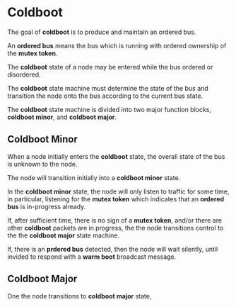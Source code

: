
# **Coldboot**

The goal of **coldboot** is to produce and maintain an ordered bus. 

An **ordered bus** means the bus which is running with ordered ownership of the **mutex token**.  

The **coldboot** state of a node may be entered while the bus ordered or disordered.

The **coldboot** state machine must determine the state of the bus and transition the node onto the bus according to the current bus state.

The **coldboot** state machine is divided into two major function blocks, **coldboot minor**, and **coldboot major**.

## **Coldboot Minor**

When a node initially enters the **coldboot** state, the overall state of the bus is unknown to the node.

The node will transition initially into a **coldboot minor** state.

In the **coldboot minor** state, the node will only listen to traffic for some time, in particular, listening for the **mutex token** which indicates that an **ordered bus** is in-progress already.

If, after sufficient time, there is no sign of a **mutex token**, and/or there are other **coldboot** packets are in progress, the the node transitions control to the the **coldboot major** state machine.

If, there is an **prdered bus** detected, then the node will wait silently, until invided to respond with a **warm boot** broadcast message.

## **Coldboot Major**

One the node transitions to **coldboot major** state, 